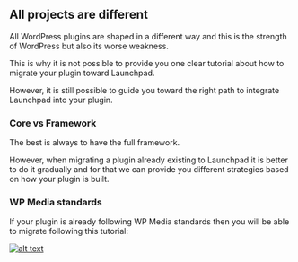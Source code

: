 ## All projects are different

All WordPress plugins are shaped in a different way and this is the strength of WordPress but also its worse weakness.

This is why it is not possible to provide you one clear tutorial about how to migrate your plugin toward Launchpad.

However, it is still possible to guide you toward the right path to integrate Launchpad into your plugin.

### Core vs Framework

The best is always to have the full framework.

However, when migrating a plugin already existing to Launchpad it is better to do it gradually and for that we can provide you different strategies based on how your plugin is built.

### WP Media standards

If your plugin is already following WP Media standards then you will be able to migrate following this tutorial:

[![alt text](imgs/booting-process.png![wp-media.png](imgs%2Fwp-media.png) "Migrating")](https://www.loom.com/share/0370ddf6526d4043a8fe5f2cc0b32c61?sid=d6627e4c-d997-4fe9-b89b-901117f4b19f)
